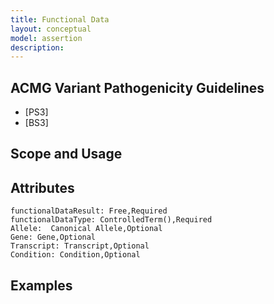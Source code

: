 ```yaml
---
title: Functional Data
layout: conceptual
model: assertion
description: 
---
```



ACMG Variant Pathogenicity Guidelines
-------------------------------------
* [PS3]
* [BS3]

Scope and Usage
---------------

Attributes
----------
    functionalDataResult: Free,Required
    functionalDataType: ControlledTerm(),Required
    Allele:  Canonical Allele,Optional
    Gene: Gene,Optional
    Transcript: Transcript,Optional
    Condition: Condition,Optional

Examples
--------
